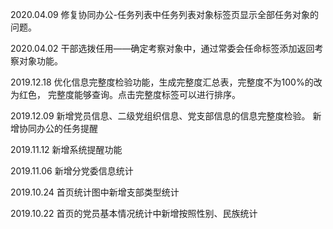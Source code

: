 2020.04.09
修复协同办公-任务列表中任务列表对象标签页显示全部任务对象的问题。

2020.04.02
干部选拨任用——确定考察对象中，通过常委会任命标签添加返回考察对象功能。

2019.12.18
优化信息完整度检验功能，生成完整度汇总表，完整度不为100%的改为红色，
完整度能够查询。点击完整度标签可以进行排序。

2019.12.09
新增党员信息、二级党组织信息、党支部信息的信息完整度检验。
新增协同办公的任务提醒

2019.11.12
新增系统提醒功能

2019.11.06
新增分党委信息统计

2019.10.24
首页统计图中新增支部类型统计

2019.10.22
首页的党员基本情况统计中新增按照性别、民族统计